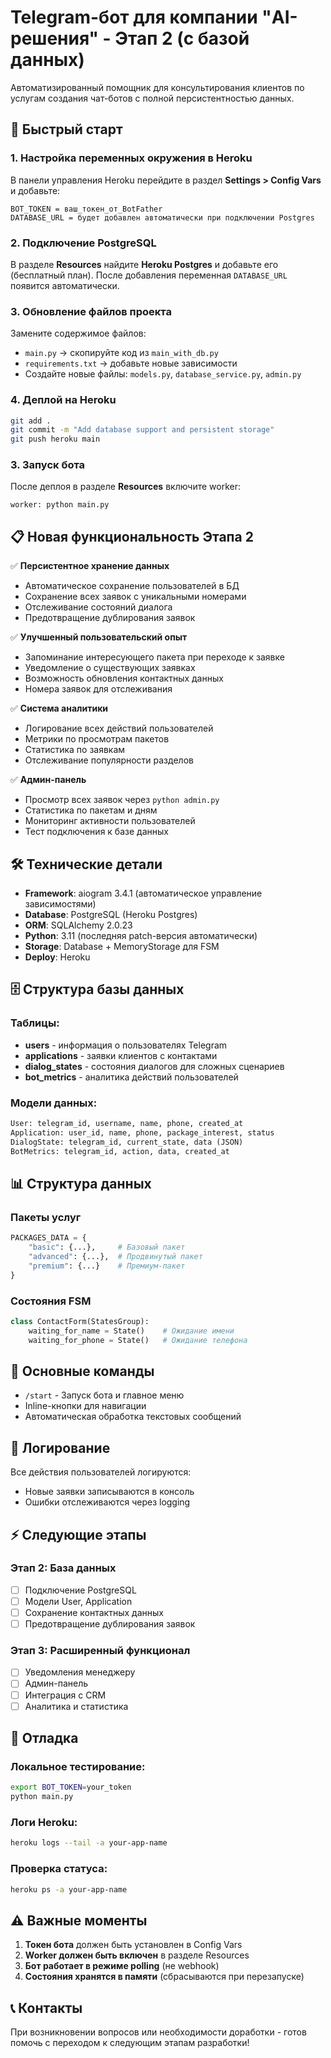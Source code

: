 # Telegram-бот для компании "AI-решения" - Этап 2 (с базой данных)

Автоматизированный помощник для консультирования клиентов по услугам создания чат-ботов с полной персистентностью данных.

## 🚀 Быстрый старт

### 1. Настройка переменных окружения в Heroku

В панели управления Heroku перейдите в раздел **Settings > Config Vars** и добавьте:

```
BOT_TOKEN = ваш_токен_от_BotFather
DATABASE_URL = будет добавлен автоматически при подключении Postgres
```

### 2. Подключение PostgreSQL

В разделе **Resources** найдите **Heroku Postgres** и добавьте его (бесплатный план).
После добавления переменная `DATABASE_URL` появится автоматически.

### 3. Обновление файлов проекта

Замените содержимое файлов:
- `main.py` → скопируйте код из `main_with_db.py`  
- `requirements.txt` → добавьте новые зависимости
- Создайте новые файлы: `models.py`, `database_service.py`, `admin.py`

### 4. Деплой на Heroku

```bash
git add .
git commit -m "Add database support and persistent storage"
git push heroku main
```

### 3. Запуск бота

После деплоя в разделе **Resources** включите worker:
```
worker: python main.py
```

## 📋 Новая функциональность Этапа 2

✅ **Персистентное хранение данных**
- Автоматическое сохранение пользователей в БД
- Сохранение всех заявок с уникальными номерами
- Отслеживание состояний диалога
- Предотвращение дублирования заявок

✅ **Улучшенный пользовательский опыт**
- Запоминание интересующего пакета при переходе к заявке
- Уведомление о существующих заявках
- Возможность обновления контактных данных
- Номера заявок для отслеживания

✅ **Система аналитики**
- Логирование всех действий пользователей
- Метрики по просмотрам пакетов
- Статистика по заявкам
- Отслеживание популярности разделов

✅ **Админ-панель**
- Просмотр всех заявок через `python admin.py`
- Статистика по пакетам и дням
- Мониторинг активности пользователей
- Тест подключения к базе данных

## 🛠️ Технические детали

- **Framework**: aiogram 3.4.1 (автоматическое управление зависимостями)
- **Database**: PostgreSQL (Heroku Postgres)
- **ORM**: SQLAlchemy 2.0.23
- **Python**: 3.11 (последняя patch-версия автоматически)
- **Storage**: Database + MemoryStorage для FSM
- **Deploy**: Heroku

## 🗄️ Структура базы данных

### Таблицы:
- **users** - информация о пользователях Telegram
- **applications** - заявки клиентов с контактами
- **dialog_states** - состояния диалогов для сложных сценариев
- **bot_metrics** - аналитика действий пользователей

### Модели данных:
```python
User: telegram_id, username, name, phone, created_at
Application: user_id, name, phone, package_interest, status
DialogState: telegram_id, current_state, data (JSON)
BotMetrics: telegram_id, action, data, created_at
```

## 📊 Структура данных

### Пакеты услуг
```python
PACKAGES_DATA = {
    "basic": {...},     # Базовый пакет
    "advanced": {...},  # Продвинутый пакет
    "premium": {...}    # Премиум-пакет
}
```

### Состояния FSM
```python
class ContactForm(StatesGroup):
    waiting_for_name = State()    # Ожидание имени
    waiting_for_phone = State()   # Ожидание телефона
```

## 🔧 Основные команды

- `/start` - Запуск бота и главное меню
- Inline-кнопки для навигации
- Автоматическая обработка текстовых сообщений

## 📝 Логирование

Все действия пользователей логируются:
- Новые заявки записываются в консоль
- Ошибки отслеживаются через logging

## ⚡ Следующие этапы

### Этап 2: База данных
- [ ] Подключение PostgreSQL
- [ ] Модели User, Application
- [ ] Сохранение контактных данных
- [ ] Предотвращение дублирования заявок

### Этап 3: Расширенный функционал
- [ ] Уведомления менеджеру
- [ ] Админ-панель
- [ ] Интеграция с CRM
- [ ] Аналитика и статистика

## 🐛 Отладка

### Локальное тестирование:
```bash
export BOT_TOKEN=your_token
python main.py
```

### Логи Heroku:
```bash
heroku logs --tail -a your-app-name
```

### Проверка статуса:
```bash
heroku ps -a your-app-name
```

## ⚠️ Важные моменты

1. **Токен бота** должен быть установлен в Config Vars
2. **Worker должен быть включен** в разделе Resources  
3. **Бот работает в режиме polling** (не webhook)
4. **Состояния хранятся в памяти** (сбрасываются при перезапуске)

## 📞 Контакты

При возникновении вопросов или необходимости доработки - готов помочь с переходом к следующим этапам разработки!
